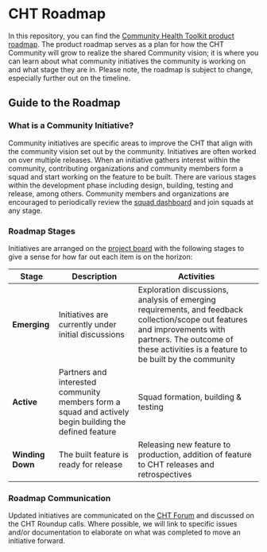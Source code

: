 # CHT Roadmap
In this repository, you can find the [Community Health Toolkit product roadmap](https://github.com/orgs/medic/projects/112). The product roadmap serves as a plan for how the CHT Community will grow to realize the shared Community vision; it is where you can learn about what community initiatives the community is working on and what stage they are in. Please note, the roadmap is subject to change, especially further out on the timeline.

## Guide to the Roadmap

### What is a Community Initiative?
Community initiatives are specific areas to improve the CHT that align with the community vision set out by the community. Initiatives are often worked on over multiple releases. When an initiative gathers interest within the community, contributing organizations and community members form a squad and start working on the feature to be built. There are various stages within the development phase including design, building, testing and release, among others. Community members and organizations are encouraged to periodically review the [squad dashboard](https://github.com/orgs/medic/projects/112/views/24) and join squads at any stage.

### Roadmap Stages
Initiatives are arranged on the [project board](https://github.com/orgs/medic/projects/112) with the following stages to give a sense for how far out each item is on the horizon:

| Stage | Description | Activities |
| --- | --- | --- |
| **Emerging** | Initiatives are currently under initial discussions | Exploration discussions, analysis of emerging requirements, and feedback collection/scope out features and improvements with partners. The outcome of these activities is a feature to be built by the community |
| **Active** | Partners and interested community members form a squad and actively begin building the defined feature | Squad formation, building & testing| 
| **Winding Down** | The built feature is ready for release | Releasing new feature to production, addition of feature to CHT releases and retrospectives  | 

### Roadmap Communication
Updated initiatives are communicated on the [CHT Forum](https://forum.communityhealthtoolkit.org/c/product/roadmaps/25) and discussed on the CHT Roundup calls. Where possible, we will link to specific issues and/or documentation to elaborate on what was completed to move an initiative forward. 

